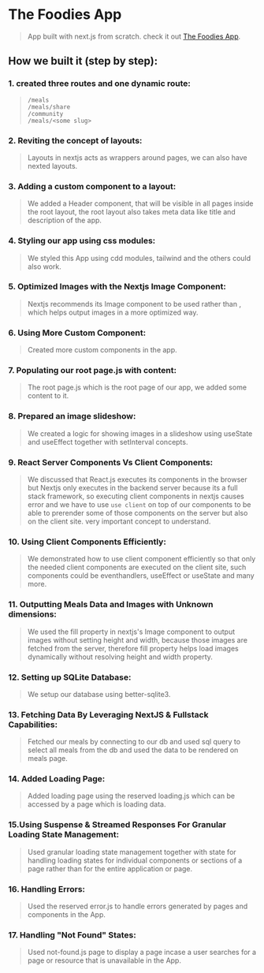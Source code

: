 # The Foodies App
> App built with next.js from scratch. check it out [The Foodies App](https://foodies-app-five-olive.vercel.app/).


## How we built it (step by step):
### 1. created three routes and one dynamic route:
> ```
> /meals
> /meals/share
> /community
> /meals/<some slug>
> ```

### 2. Reviting the concept of layouts:
> Layouts in nextjs acts as wrappers around pages, we can also have nexted layouts.

### 3. Adding a custom component to a layout:
> We added a Header component, that will be visible in all pages inside the root layout, the root layout also takes meta data like title and description of the app.

### 4. Styling our app using css modules:
> We styled this App using cdd modules, tailwind and the others could also work.

### 5. Optimized Images with the Nextjs Image Component:
> Nextjs recommends its Image component to be used rather than <img />, which helps output images in a more optimized way.

### 6. Using More Custom Component:
> Created more custom components in the app.

### 7. Populating our root page.js with content:
> The root page.js which is the root page of our app, we added some content to it.

### 8. Prepared an image slideshow:
> We created a logic for showing images in a slideshow using useState and useEffect together with setInterval concepts.

### 9. React Server Components Vs Client Components:
> We discussed that React.js executes its components in the browser but Nextjs only executes in the backend server because its a full stack framework, so executing client components in nextjs causes error and we have to use ```use client``` on top of our components to be able to prerender some of those components on the server but also on the client site. very important concept to understand.

### 10. Using Client Components Efficiently:
> We demonstrated how to use client component efficiently so that only the needed client components are executed on the client site, such components could be eventhandlers, useEffect or useState and many more.

### 11. Outputting Meals Data and Images with Unknown dimensions:
> We used the fill property in nextjs's Image component to output images without setting height and width, because those images are fetched from the server, therefore fill property helps load images dynamically without resolving height and width property.

### 12. Setting up SQLite Database:
> We setup our database using better-sqlite3.

### 13. Fetching Data By Leveraging NextJS & Fullstack Capabilities:
> Fetched our meals by connecting to our db and used sql query to select all meals from the db and used the data to be rendered on meals page.

### 14. Added Loading Page:
> Added loading page using the reserved loading.js which can be accessed by a page which is loading data.

### 15.Using Suspense & Streamed Responses For Granular Loading State Management:
> Used granular loading state management together with state for handling loading states for individual components or sections of a page rather than for the entire application or page.

### 16. Handling Errors:
> Used the reserved error.js to handle errors generated by pages and components in the App.

### 17. Handling "Not Found" States:
> Used not-found.js page to display a page incase a user searches for a page or resource that is unavailable in the App.
